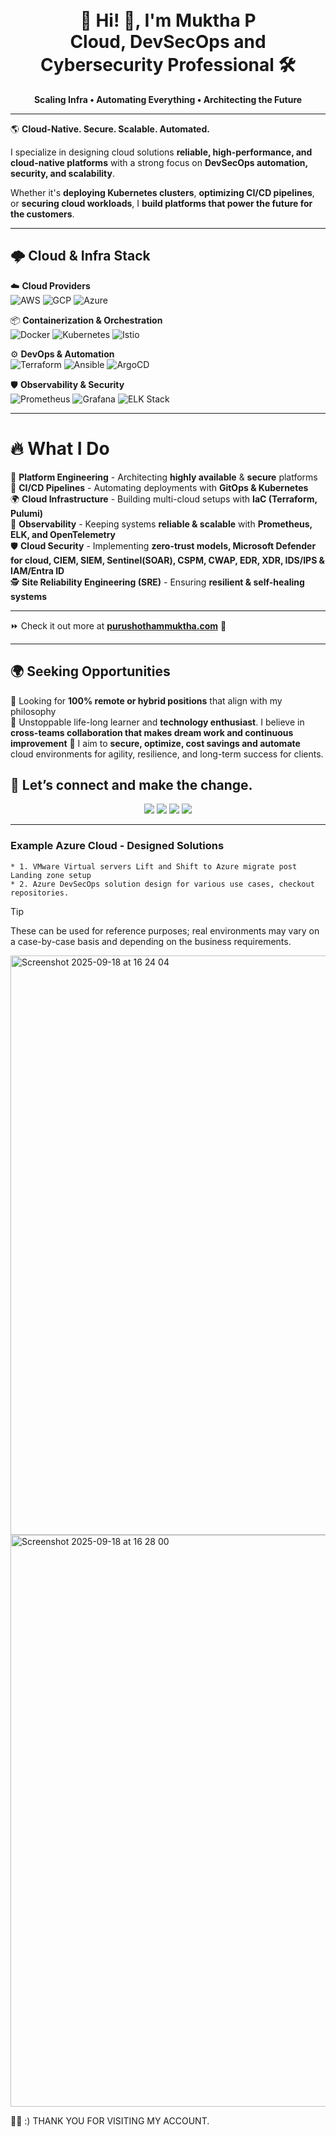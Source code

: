 <h1 align="center"><br>🚀 Hi! 👋, I'm Muktha P </br>
 Cloud, DevSecOps and Cybersecurity Professional 🛠️</h1>
<p align="center">
 <b>Scaling Infra • Automating Everything • Architecting the Future</b>
</p>

---
🌎 **Cloud-Native. Secure. Scalable. Automated.**

I specialize in designing cloud solutions **reliable, high-performance, and cloud-native platforms** with a strong focus on **DevSecOps automation, security, and scalability**.

Whether it's **deploying Kubernetes clusters**, **optimizing CI/CD pipelines**, or **securing cloud workloads**, I **build platforms that power the future for the customers**.

---
## 🌩️ Cloud & Infra Stack

☁️ **Cloud Providers**  
![AWS](https://img.shields.io/badge/AWS-232F3E?style=for-the-badge&logo=amazonaws&logoColor=white)
![GCP](https://img.shields.io/badge/GCP-4285F4?style=for-the-badge&logo=googlecloud&logoColor=white)
![Azure](https://img.shields.io/badge/Azure-0078D4?style=for-the-badge&logo=microsoftazure&logoColor=white)

📦 **Containerization & Orchestration**  
![Docker](https://img.shields.io/badge/Docker-2496ED?style=for-the-badge&logo=docker&logoColor=white)
![Kubernetes](https://img.shields.io/badge/Kubernetes-326CE5?style=for-the-badge&logo=kubernetes&logoColor=white)
![Istio](https://img.shields.io/badge/Istio-466BB0?style=for-the-badge&logo=istio&logoColor=white)

⚙️ **DevOps & Automation**  
![Terraform](https://img.shields.io/badge/Terraform-623CE4?style=for-the-badge&logo=terraform&logoColor=white)
![Ansible](https://img.shields.io/badge/Ansible-EE0000?style=for-the-badge&logo=ansible&logoColor=white)
![ArgoCD](https://img.shields.io/badge/ArgoCD-FD7E14?style=for-the-badge&logo=argo&logoColor=white)

🛡 **Observability & Security**  
![Prometheus](https://img.shields.io/badge/Prometheus-E6522C?style=for-the-badge&logo=prometheus&logoColor=white)
![Grafana](https://img.shields.io/badge/Grafana-F46800?style=for-the-badge&logo=grafana&logoColor=white)
![ELK Stack](https://img.shields.io/badge/ELK%20Stack-005571?style=for-the-badge&logo=elasticstack&logoColor=white)

---

# 🔥 What I Do

💾 **Platform Engineering** - Architecting **highly available** & **secure** platforms  
🚀 **CI/CD Pipelines** - Automating deployments with **GitOps & Kubernetes**  
🌍 **Cloud Infrastructure** - Building multi-cloud setups with **IaC (Terraform, Pulumi)**  
🔬 **Observability** - Keeping systems **reliable & scalable** with **Prometheus, ELK, and OpenTelemetry**  
🛡 **Cloud Security** - Implementing **zero-trust models, Microsoft Defender for cloud, CIEM, SIEM, Sentinel(SOAR), CSPM, CWAP, EDR, XDR, IDS/IPS & IAM/Entra ID**  
🕵️ **Site Reliability Engineering (SRE)** - Ensuring **resilient & self-healing systems**  

----

⏩ Check it out more at **[purushothammuktha.com](https://purushothammuktha.com//)** 🚀

---


## 🌍 Seeking Opportunities
🔹 Looking for **100% remote or hybrid positions** that align with my philosophy  
🔹 Unstoppable life-long learner and **technology enthusiast**. I believe in **cross-teams collaboration that makes dream work and continuous improvement**
🔹 I aim to **secure, optimize, cost savings and automate** cloud environments for agility, resilience, and long-term success for clients.

## 🤝 Let’s connect and make the change.

<p align="center">
  <a href="https://purushothammuktha.com" target="_blank"><img src="https://img.shields.io/badge/Website-Binyam.io-%23000000?style=for-the-badge"></a>
  <a href="https://linkedin.com/in/mpurushotham" target="_blank"><img src="https://img.shields.io/badge/LinkedIn-Connect-blue?style=for-the-badge&logo=linkedin"></a>
  <a href="mailto:purushotham.muktha@gmail.com"><img src="https://img.shields.io/badge/Email-Contact%20Me-red?style=for-the-badge&logo=gmail"></a>
  <a href="https://wa.me/+46764561036" target="_blank"><img src="https://img.shields.io/badge/WhatsApp-Chat%20Now-25D366?style=for-the-badge&logo=whatsapp"></a>
</p>


----

### Example Azure Cloud - Designed Solutions 
    * 1. VMware Virtual servers Lift and Shift to Azure migrate post Landing zone setup
    * 2. Azure DevSecOps solution design for various use cases, checkout repositories.

>[!TIP]
These can be used for reference purposes; real environments may vary on a case-by-case basis and depending on the business requirements.

<img width="1859" height="927" alt="Screenshot 2025-09-18 at 16 24 04" src="https://github.com/user-attachments/assets/49102bd2-bc47-4c23-bdd8-14cf0a6fe365" />
<img width="1878" height="915" alt="Screenshot 2025-09-18 at 16 28 00" src="https://github.com/user-attachments/assets/e314ee53-9555-4444-8fa1-8bcf5bec8fc7" />


👨‍💻 :) THANK YOU FOR VISITING MY ACCOUNT.
